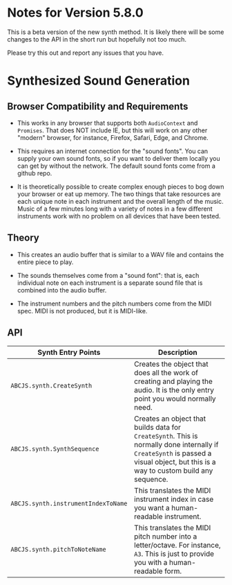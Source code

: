 # Notes for Version 5.8.0

This is a beta version of the new synth method. It is likely there will be some changes to the API in the short run but hopefully not too much.

Please try this out and report any issues that you have.

# Synthesized Sound Generation

## Browser Compatibility and Requirements

* This works in any browser that supports both `AudioContext` and `Promises`. That does NOT include IE, but this will work on any other "modern" browser, for instance, Firefox, Safari, Edge, and Chrome.

* This requires an internet connection for the "sound fonts". You can supply your own sound fonts, so if you want to deliver them locally you can get by without the network. The default sound fonts come from a github repo.

* It is theoretically possible to create complex enough pieces to bog down your browser or eat up memory. The two things that take resources are each unique note in each instrument and the overall length of the music. Music of a few minutes long with a variety of notes in a few different instruments work with no problem on all devices that have been tested.

## Theory

* This creates an audio buffer that is similar to a WAV file and contains the entire piece to play.

* The sounds themselves come from a "sound font": that is, each individual note on each instrument is a separate sound file that is combined into the audio buffer.

* The instrument numbers and the pitch numbers come from the MIDI spec. MIDI is not produced, but it is MIDI-like.

## API

| Synth Entry Points | Description |
| ------------- | ----------- |
| `ABCJS.synth.CreateSynth` | Creates the object that does all the work of creating and playing the audio. It is the only entry point you would normally need. |
| `ABCJS.synth.SynthSequence` | Creates an object that builds data for `CreateSynth`. This is normally done internally if `CreateSynth` is passed a visual object, but this is a way to custom build any sequence. |
| `ABCJS.synth.instrumentIndexToName` |  This translates the MIDI instrument index in case you want a human-readable instrument. |
| `ABCJS.synth.pitchToNoteName` |  This translates the MIDI pitch number into a letter/octave. For instance, `A3`. This is just to provide you with a human-readable form. |
